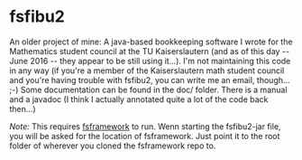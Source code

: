 # fsfibu2
An older project of mine: A java-based bookkeeping software I wrote for the Mathematics student council at the TU Kaiserslautern
(and as of this day -- June 2016 -- they appear to be still using it...).
I'm not maintaining this code in any way (if you're a member of the Kaiserslautern math student council and you're having trouble with fsfibu2,
you can write me an email, though... ;-)
Some documentation can be found in the doc/ folder. There is a manual and a javadoc (I think I actually annotated quite a lot of the code back then...)

*Note:* This requires [fsframework](https://github.com/simonhampe/fsframework) to run. Wenn starting the fsfibu2-jar file, you will be asked for the location of fsframework. Just point it to the root folder of wherever you cloned the fsframework repo to.
